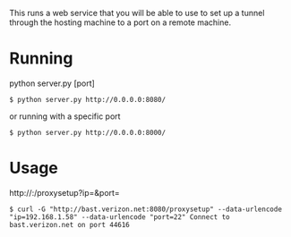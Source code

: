 This runs a web service that you will be able to use to set up a tunnel through the hosting
machine to a port on a remote machine.

# Running

python server.py [port]

`
$ python server.py
http://0.0.0.0:8080/
`

or running with a specific port

`
$ python server.py
http://0.0.0.0:8000/
`

# Usage

http://<hostname or IP of server>:<port>/proxysetup?ip=<target ip>&port=<target port>

`
$ curl -G "http://bast.verizon.net:8080/proxysetup" --data-urlencode "ip=192.168.1.58" --data-urlencode "port=22"
Connect to bast.verizon.net on port 44616
`
